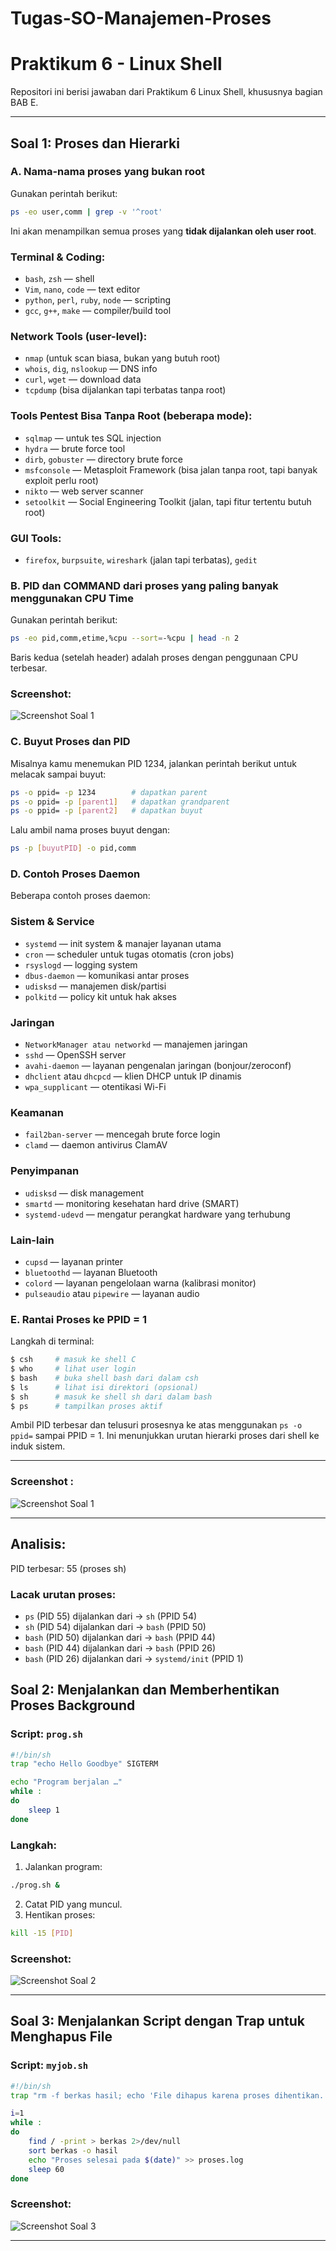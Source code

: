 # Tugas-SO-Manajemen-Proses

# Praktikum 6 - Linux Shell

Repositori ini berisi jawaban dari Praktikum 6 Linux Shell, khususnya bagian BAB E.

---

## Soal 1: Proses dan Hierarki

### A. Nama-nama proses yang bukan root
Gunakan perintah berikut:
```bash
ps -eo user,comm | grep -v '^root'
```
Ini akan menampilkan semua proses yang **tidak dijalankan oleh user root**.

### Terminal & Coding:
- `bash`, `zsh` — shell
- `Vim`, `nano`, `code` — text editor
- `python`, `perl`, `ruby`, `node` — scripting
- `gcc`, `g++`, `make` — compiler/build tool

### Network Tools (user-level):
- `nmap` (untuk scan biasa, bukan yang butuh root)
- `whois`, `dig`, `nslookup` — DNS info
- `curl`, `wget` — download data
- `tcpdump` (bisa dijalankan tapi terbatas tanpa root)

### Tools Pentest Bisa Tanpa Root (beberapa mode):
- `sqlmap` — untuk tes SQL injection
- `hydra` — brute force tool
- `dirb`, `gobuster` — directory brute force
- `msfconsole` — Metasploit Framework (bisa jalan tanpa root, tapi banyak exploit perlu root)
- `nikto` — web server scanner
- `setoolkit` — Social Engineering Toolkit (jalan, tapi fitur tertentu butuh root)

### GUI Tools:
- `firefox`, `burpsuite`, `wireshark` (jalan tapi terbatas), `gedit`

### B. PID dan COMMAND dari proses yang paling banyak menggunakan CPU Time
Gunakan perintah berikut:
```bash
ps -eo pid,comm,etime,%cpu --sort=-%cpu | head -n 2
```
Baris kedua (setelah header) adalah proses dengan penggunaan CPU terbesar.

### Screenshot:
![Screenshot Soal 1](soal1benar/Screenshot.png)

### C. Buyut Proses dan PID
Misalnya kamu menemukan PID 1234, jalankan perintah berikut untuk melacak sampai buyut:
```bash
ps -o ppid= -p 1234        # dapatkan parent
ps -o ppid= -p [parent1]   # dapatkan grandparent
ps -o ppid= -p [parent2]   # dapatkan buyut
```
Lalu ambil nama proses buyut dengan:
```bash
ps -p [buyutPID] -o pid,comm
```

### D. Contoh Proses Daemon
Beberapa contoh proses daemon:

### Sistem & Service
- `systemd` — init system & manajer layanan utama
- `cron` — scheduler untuk tugas otomatis (cron jobs)
- `rsyslogd` — logging system
- `dbus-daemon` — komunikasi antar proses
- `udisksd` — manajemen disk/partisi
- `polkitd` — policy kit untuk hak akses

### Jaringan
- `NetworkManager atau networkd` — manajemen jaringan
- `sshd` — OpenSSH server
- `avahi-daemon` — layanan pengenalan jaringan (bonjour/zeroconf)
- `dhclient` atau `dhcpcd` — klien DHCP untuk IP dinamis
- `wpa_supplicant` — otentikasi Wi-Fi

### Keamanan
- `fail2ban-server` — mencegah brute force login
- `clamd` — daemon antivirus ClamAV

### Penyimpanan
- `udisksd` — disk management
- `smartd` — monitoring kesehatan hard drive (SMART)
- `systemd-udevd` — mengatur perangkat hardware yang terhubung

### Lain-lain
- `cupsd` — layanan printer
- `bluetoothd` — layanan Bluetooth
- `colord` — layanan pengelolaan warna (kalibrasi monitor)
- `pulseaudio` atau `pipewire` — layanan audio

### E. Rantai Proses ke PPID = 1
Langkah di terminal:
```bash
$ csh     # masuk ke shell C
$ who     # lihat user login
$ bash    # buka shell bash dari dalam csh
$ ls      # lihat isi direktori (opsional)
$ sh      # masuk ke shell sh dari dalam bash
$ ps      # tampilkan proses aktif
```
Ambil PID terbesar dan telusuri prosesnya ke atas menggunakan `ps -o ppid=` sampai PPID = 1. Ini menunjukkan urutan hierarki proses dari shell ke induk sistem.

---

### Screenshot :
![Screenshot Soal 1](soal1benar/Screenshot.png)

---

## Analisis:
PID terbesar: 55 (proses sh)
### Lacak urutan proses:
- `ps` (PID 55) dijalankan dari → `sh` (PPID 54)
- `sh` (PID 54) dijalankan dari → `bash` (PPID 50)
- `bash` (PID 50) dijalankan dari → `bash` (PPID 44)
- `bash` (PID 44) dijalankan dari → `bash` (PPID 26)
- `bash` (PID 26) dijalankan dari → `systemd/init` (PPID 1)

## Soal 2: Menjalankan dan Memberhentikan Proses Background

### Script: `prog.sh`
```bash
#!/bin/sh
trap "echo Hello Goodbye" SIGTERM

echo "Program berjalan …"
while :
do
    sleep 1
done
```

### Langkah:
1. Jalankan program:
```bash
./prog.sh &
```
2. Catat PID yang muncul.
3. Hentikan proses:
```bash
kill -15 [PID]
```

### Screenshot:
![Screenshot Soal 2](soal2/Screenshot.png)

---

## Soal 3: Menjalankan Script dengan Trap untuk Menghapus File

### Script: `myjob.sh`
```bash
#!/bin/sh
trap "rm -f berkas hasil; echo 'File dihapus karena proses dihentikan.'" SIGINT SIGTERM

i=1
while :
do
    find / -print > berkas 2>/dev/null
    sort berkas -o hasil
    echo "Proses selesai pada $(date)" >> proses.log
    sleep 60
done
```

### Screenshot:
![Screenshot Soal 3](soal3/Screenshot.png)

---

